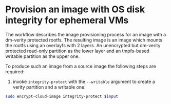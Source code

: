 # Provision an image with OS disk integrity for ephemeral VMs

The workflow describes the image provisioning process for an image with a dm-verity
protected rootfs. The resulting image is an image which mounts the rootfs using an overlayfs
with 2 layers. An unencrypted but dm-verity protected read-only partition as the lower layer
and an tmpfs-based writable partition as the upper one.

To produce such an image from a source image the following steps are required:

1. invoke `integrity-protect` with the `--writable` argument to create a verity partition and
   a writable one:
```bash
sudo encrypt-cloud-image integrity-protect $input
```
